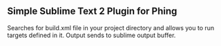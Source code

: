 ## Simple Sublime Text 2 Plugin for Phing
Searches for build.xml file in your project directory and allows you to run targets defined in it. Output sends to sublime output buffer.